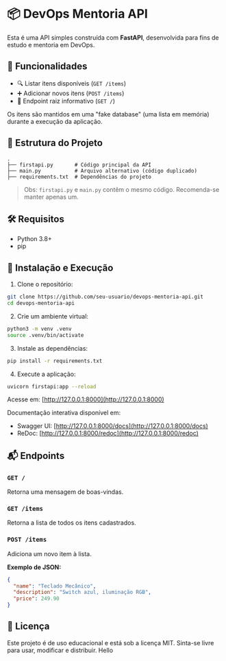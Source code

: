 # 📦 DevOps Mentoria API

Esta é uma API simples construída com **FastAPI**, desenvolvida para fins de estudo e mentoria em DevOps.

## 🚀 Funcionalidades

- 🔍 Listar itens disponíveis (`GET /items`)
- ➕ Adicionar novos itens (`POST /items`)
- 📄 Endpoint raiz informativo (`GET /`)

Os itens são mantidos em uma "fake database" (uma lista em memória) durante a execução da aplicação.

## 📁 Estrutura do Projeto

```
.
├── firstapi.py       # Código principal da API
├── main.py           # Arquivo alternativo (código duplicado)
├── requirements.txt  # Dependências do projeto
```

> Obs: `firstapi.py` e `main.py` contêm o mesmo código. Recomenda-se manter apenas um.

## 🛠️ Requisitos

- Python 3.8+
- pip

## 🔧 Instalação e Execução

1. Clone o repositório:

```bash
git clone https://github.com/seu-usuario/devops-mentoria-api.git
cd devops-mentoria-api
```

2. Crie um ambiente virtual:

```bash
python3 -m venv .venv
source .venv/bin/activate
```

3. Instale as dependências:

```bash
pip install -r requirements.txt
```

4. Execute a aplicação:

```bash
uvicorn firstapi:app --reload
```

Acesse em: [http://127.0.0.1:8000](http://127.0.0.1:8000)

Documentação interativa disponível em:

- Swagger UI: [http://127.0.0.1:8000/docs](http://127.0.0.1:8000/docs)
- ReDoc: [http://127.0.0.1:8000/redoc](http://127.0.0.1:8000/redoc)

## 📬 Endpoints

### `GET /`
Retorna uma mensagem de boas-vindas.

### `GET /items`
Retorna a lista de todos os itens cadastrados.

### `POST /items`
Adiciona um novo item à lista.

**Exemplo de JSON:**
```json
{
  "name": "Teclado Mecânico",
  "description": "Switch azul, iluminação RGB",
  "price": 249.90
}
```

## 📄 Licença

Este projeto é de uso educacional e está sob a licença MIT. Sinta-se livre para usar, modificar e distribuir.
Hello